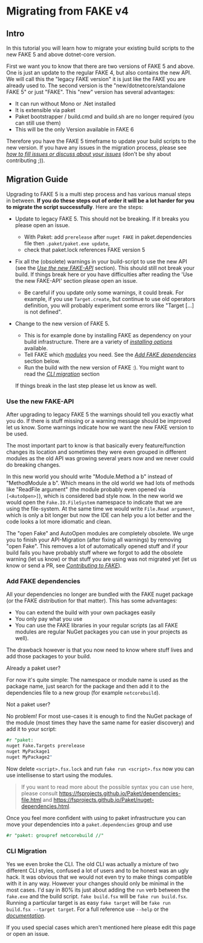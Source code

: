 # Migrating from FAKE v4

## Intro

In this tutorial you will learn how to migrate your existing build scripts to the new FAKE 5 and above dotnet-core version.

First we want you to know that there are two versions of FAKE 5 and above. One is just an update to the regular FAKE 4, but also contains the new API.
We will call this the "legacy FAKE version" it is just like the FAKE you are already used to. The second version is the 
"new/dotnetcore/standalone FAKE 5" or just "FAKE".
This "new" version has several advantages:

* It can run without Mono or .Net installed
* It is extensible via paket
* Paket bootstrapper / build.cmd and build.sh are no longer required (you can still use them)
* This will be the only Version available in FAKE 6

Therefore you have the FAKE 5 timeframe to update your build scripts to the new version. If you have any issues in 
the migration process, please see [*how to fill issues or discuss about your issues*]({{root}}guide/contributing.html) 
(don't be shy about contributing ;)).

## Migration Guide

Upgrading to FAKE 5 is a multi step process and has various manual steps in between. 
**If you do these steps out of order it will be a lot harder for you to migrate the script successfully**. Here are the steps:

* Update to legacy FAKE 5. This should not be breaking. If it breaks you please open an issue.

  * With Paket: add `prerelease` after `nuget FAKE` in paket.dependencies file then `.paket/paket.exe update`, 
  * check that paket.lock references FAKE version 5 

* Fix all the (obsolete) warnings in your build-script to use the new API (see the [*Use the new FAKE-API*](#Use-the-new-FAKE-API) section).
  This should still not break your build. If things break here or you have difficulties after reading the 'Use the new FAKE-API' section
  please open an issue.
  * Be careful if you update only some warnings, it could break. For example, if you use `Target.create`, but continue to use old operators definition, you will probably experiment some errors like "Target [...] is not defined".  
* Change to the new version of FAKE 5.

  * This is for example done by installing FAKE as dependency on your build infrastructure.
    There are a variety of [*installing options*]({{root}}guide/fake-gettingstarted.html#Install-FAKE) available.
  * Tell FAKE which [*modules*]({{root}}guide/fake-fake5-modules.html) you need.
    See the [*Add FAKE dependencies*](#Add-FAKE-dependencies) section below.
  * Run the build with the new version of FAKE :). You might want to read the [*CLI migration*](#CLI-Migration) section

  If things break in the last step please let us know as well.

### Use the new FAKE-API

After upgrading to legacy FAKE 5 the warnings should tell you exactly what you do. If there is stuff missing or a warning 
message should be improved let us know. Some warnings indicate how we want the new FAKE version to be used.

The most important part to know is that basically every feature/function changes its location and sometimes they were even 
grouped in different modules as the old API was growing several years now and we never could do breaking changes.

In this new world you should write "Module.Method a b" instead of "MethodModule a b". Which means in the old world we had lots of methods like
"ReadFile argument" (the module probably even opened via `[<AutoOpen>]`), which is considered bad style now.
In the new world we would open the `Fake.IO.FileSystem` namespace to indicate that we are using the file-system.
At the same time we would write `File.Read argument`, which is only a bit longer but now the IDE can help you a lot better and the 
code looks a lot more idiomatic and clean.

The "open Fake" and AutoOpen modules are completely obsolete. 
We urge you to finish your API-Migration (after fixing all warnings) by removing "open Fake".
This removes a lot of automatically opened stuff and if your build fails you have probably stuff where we forgot to add the 
obsolete warning (let us know) or that 
stuff you are using was not migrated yet (let us know or send a PR, see [*Contributing to FAKE*]({{root}}guide/contributing.html)).

### Add FAKE dependencies

All your dependencies no longer are bundled with the FAKE nuget package (or the FAKE distribution for that matter). This has some advantages:

* You can extend the build with your own packages easily
* You only pay what you use
* You can use the FAKE libraries in your regular scripts (as all FAKE modules are regular NuGet packages you can use in your projects as well).

The drawback however is that you now need to know where stuff lives and add those packages to your build.

 Already a paket user?

For now it's quite simple: The namespace or module name is used as the package name, just search for the package and then
add it to the dependencies file to a new group (for example `netcorebuild`).

 Not a paket user?

No problem! For most use-cases it is enough to find the NuGet package of the module (most times they have the same name for easier 
discovery) and add it to your script: 

```fsharp
#r "paket:
nuget Fake.Targets prerelease
nuget MyPackage1
nuget MyPackage2"
```

Now delete `<script>.fsx.lock` and run `fake run <script>.fsx` now you can use intellisense to start using the modules.

> If you want to read more about the possible syntax you can use here, please consult 
> https://fsprojects.github.io/Paket/dependencies-file.html and https://fsprojects.github.io/Paket/nuget-dependencies.html.

Once you feel more confident with using to paket infrastructure you can move your dependencies into a `paket.dependencies` group and use

```fsharp
#r "paket: groupref netcorebuild //"
```

### CLI Migration

Yes we even broke the CLI. The old CLI was actually a mixture of two different CLI styles, confused a lot of users and to be honest was an ugly hack.
It was obvious that we would not even try to make things compatible with it in any way.
However your changes should only be minimal in the most cases. I'd say in 80% its just about adding the `run` verb between the `fake.exe` and the build script.
`fake build.fsx` will be `fake run build.fsx`. Running a particular target is as easy `fake target` will be `fake run build.fsx --target target`.
For a full reference use `--help` or the [*documentation*]({{root}}guide/fake-commandline.html).

If you used special cases which aren't mentioned here please edit this page or open an issue.
